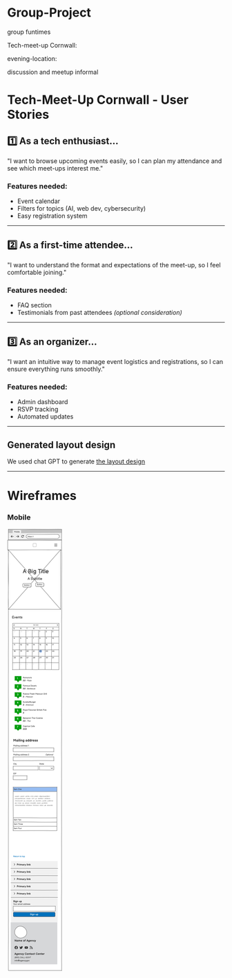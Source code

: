 # Group-Project
group funtimes 


Tech-meet-up Cornwall:

evening-location: 

discussion and meetup informal

# Tech-Meet-Up Cornwall - User Stories

## 1️⃣ As a tech enthusiast…  
"I want to browse upcoming events easily, so I can plan my attendance and see which meet-ups interest me."  

### **Features needed:**  
- Event calendar  
- Filters for topics (AI, web dev, cybersecurity)  
- Easy registration system  

---

## 2️⃣ As a first-time attendee…  
"I want to understand the format and expectations of the meet-up, so I feel comfortable joining."  

### **Features needed:**  
- FAQ section  
- Testimonials from past attendees _(optional consideration)_  

---

## 3️⃣ As an organizer…  
"I want an intuitive way to manage event logistics and registrations, so I can ensure everything runs smoothly."  

### **Features needed:**  
- Admin dashboard  
- RSVP tracking  
- Automated updates
  
---


## Generated layout design
We used chat GPT to generate [the layout design](./GPT_layout_ideas.md)

---
# Wireframes

### Mobile
![mobile-wireframe](./Mobile-wireframe.png)
